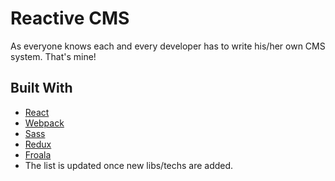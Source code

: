 # Reactive CMS

As everyone knows each and every developer has to write his/her own CMS system. That's mine! 

## Built With

* [React](https://reactjs.org/)
* [Webpack](https://webpack.js.org/)
* [Sass](https://sass-lang.com/)
* [Redux](https://redux.js.org)
* [Froala](https://www.froala.com/wysiwyg-editor/docs/framework-plugins/react)
* The list is updated once new libs/techs are added.
